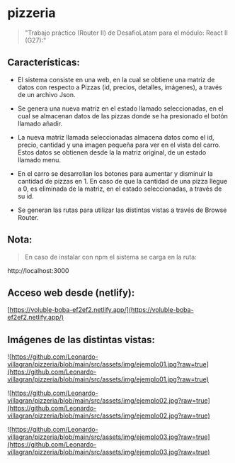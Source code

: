 # pizzeria

>"Trabajo práctico (Router II) de DesafioLatam para el módulo: React II (G27):"

## Características:

* El sistema consiste en una web, en la cual se obtiene una matriz de datos con respecto a Pizzas (id, precios, detalles, imágenes), a través de un archivo Json. 

* Se genera una nueva matriz en el estado llamado seleccionadas, en el cual se almacenan datos de las pizzas donde se ha presionado el botón llamado añadir. 

* La nueva matriz llamada seleccionadas almacena datos como el id, precio, cantidad y una imagen pequeña para ver en el vista del carro. Estos datos se obtienen desde la la matriz original, de un estado llamado menu.

* En el carro se desarrollan los botones para aumentar y disminuir la cantidad de pizzas en 1. En caso de que la cantidad de una pizza llegue a 0, es eliminada de la matriz, en el estado seleccionadas, a través de su id. 

* Se generan las rutas para utilizar las distintas vistas a través de Browse Router.
## Nota: 

>En caso de instalar con npm el sistema se carga en la ruta: 

http://localhost:3000

## Acceso web desde (netlify):

[https://voluble-boba-ef2ef2.netlify.app/](https://voluble-boba-ef2ef2.netlify.app/)

## Imágenes de las distintas vistas:

![https://github.com/Leonardo-villagran/pizzeria/blob/main/src/assets/img/ejemplo01.jpg?raw=true](https://github.com/Leonardo-villagran/pizzeria/blob/main/src/assets/img/ejemplo01.jpg?raw=true)

![https://github.com/Leonardo-villagran/pizzeria/blob/main/src/assets/img/ejemplo02.jpg?raw=true](https://github.com/Leonardo-villagran/pizzeria/blob/main/src/assets/img/ejemplo02.jpg?raw=true)

![https://github.com/Leonardo-villagran/pizzeria/blob/main/src/assets/img/ejemplo03.jpg?raw=true](https://github.com/Leonardo-villagran/pizzeria/blob/main/src/assets/img/ejemplo03.jpg?raw=true)